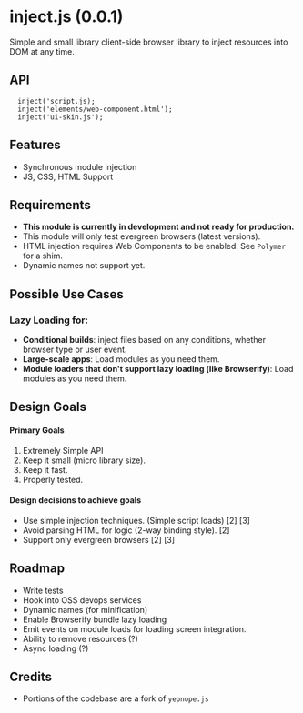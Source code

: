 inject.js (0.0.1)
=========
Simple and small library client-side browser library to inject resources into DOM at any time. 

## API
```
  inject('script.js);
  inject('elements/web-component.html');
  inject('ui-skin.js');
```
## Features
* Synchronous module injection
* JS, CSS, HTML Support

## Requirements

* **This module is currently in development and not ready for production.**
* This module will only test evergreen browsers (latest versions).
* HTML injection requires Web Components to be enabled. See `Polymer` for a shim.
* Dynamic names not support yet.

## Possible Use Cases

### Lazy Loading for:

* **Conditional builds**: inject files based on any conditions, whether browser type or user event.
* **Large-scale apps**: Load modules as you need them.
* **Module loaders that don't support lazy loading (like Browserify)**: Load modules as you need them.

## Design Goals

#### Primary Goals
1. Extremely Simple API 
2. Keep it small (micro library size).
3. Keep it fast.
4. Properly tested.

#### Design decisions to achieve goals
* Use simple injection techniques. (Simple script loads) [2] [3]
* Avoid parsing HTML for logic (2-way binding style). [2]
* Support only evergreen browsers [2] [3]

## Roadmap
* Write tests
* Hook into OSS devops services
* Dynamic names (for minification)
* Enable Browserify bundle lazy loading
* Emit events on module loads for loading screen integration.
* Ability to remove resources (?)
* Async loading (?)

## Credits
* Portions of the codebase are a fork of `yepnope.js`
